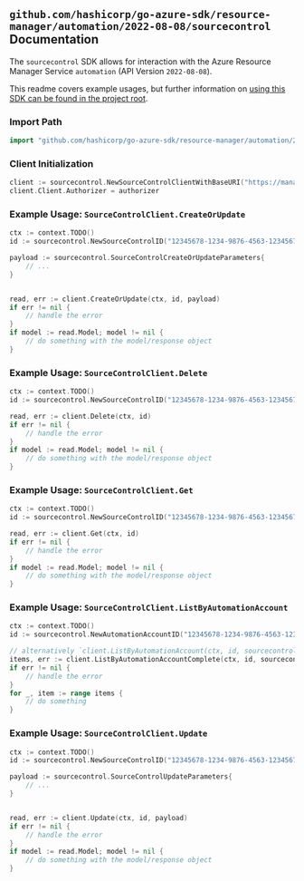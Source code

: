 
## `github.com/hashicorp/go-azure-sdk/resource-manager/automation/2022-08-08/sourcecontrol` Documentation

The `sourcecontrol` SDK allows for interaction with the Azure Resource Manager Service `automation` (API Version `2022-08-08`).

This readme covers example usages, but further information on [using this SDK can be found in the project root](https://github.com/hashicorp/go-azure-sdk/tree/main/docs).

### Import Path

```go
import "github.com/hashicorp/go-azure-sdk/resource-manager/automation/2022-08-08/sourcecontrol"
```


### Client Initialization

```go
client := sourcecontrol.NewSourceControlClientWithBaseURI("https://management.azure.com")
client.Client.Authorizer = authorizer
```


### Example Usage: `SourceControlClient.CreateOrUpdate`

```go
ctx := context.TODO()
id := sourcecontrol.NewSourceControlID("12345678-1234-9876-4563-123456789012", "example-resource-group", "automationAccountValue", "sourceControlValue")

payload := sourcecontrol.SourceControlCreateOrUpdateParameters{
	// ...
}


read, err := client.CreateOrUpdate(ctx, id, payload)
if err != nil {
	// handle the error
}
if model := read.Model; model != nil {
	// do something with the model/response object
}
```


### Example Usage: `SourceControlClient.Delete`

```go
ctx := context.TODO()
id := sourcecontrol.NewSourceControlID("12345678-1234-9876-4563-123456789012", "example-resource-group", "automationAccountValue", "sourceControlValue")

read, err := client.Delete(ctx, id)
if err != nil {
	// handle the error
}
if model := read.Model; model != nil {
	// do something with the model/response object
}
```


### Example Usage: `SourceControlClient.Get`

```go
ctx := context.TODO()
id := sourcecontrol.NewSourceControlID("12345678-1234-9876-4563-123456789012", "example-resource-group", "automationAccountValue", "sourceControlValue")

read, err := client.Get(ctx, id)
if err != nil {
	// handle the error
}
if model := read.Model; model != nil {
	// do something with the model/response object
}
```


### Example Usage: `SourceControlClient.ListByAutomationAccount`

```go
ctx := context.TODO()
id := sourcecontrol.NewAutomationAccountID("12345678-1234-9876-4563-123456789012", "example-resource-group", "automationAccountValue")

// alternatively `client.ListByAutomationAccount(ctx, id, sourcecontrol.DefaultListByAutomationAccountOperationOptions())` can be used to do batched pagination
items, err := client.ListByAutomationAccountComplete(ctx, id, sourcecontrol.DefaultListByAutomationAccountOperationOptions())
if err != nil {
	// handle the error
}
for _, item := range items {
	// do something
}
```


### Example Usage: `SourceControlClient.Update`

```go
ctx := context.TODO()
id := sourcecontrol.NewSourceControlID("12345678-1234-9876-4563-123456789012", "example-resource-group", "automationAccountValue", "sourceControlValue")

payload := sourcecontrol.SourceControlUpdateParameters{
	// ...
}


read, err := client.Update(ctx, id, payload)
if err != nil {
	// handle the error
}
if model := read.Model; model != nil {
	// do something with the model/response object
}
```
